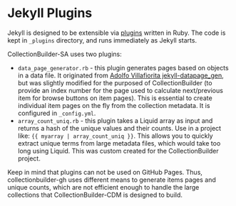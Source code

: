 # Jekyll Plugins

Jekyll is designed to be extensible via [plugins](https://jekyllrb.com/docs/plugins/) written in Ruby.
The code is kept in `_plugins` directory, and runs immediately as Jekyll starts.

CollectionBuilder-SA uses two plugins:

- `data_page_generator.rb` - this plugin generates pages based on objects in a data file. It originated from [Adolfo Villafiorita jekyll-datapage_gen](https://github.com/avillafiorita/jekyll-datapage_gen), but was slightly modified for the purposed of CollectionBuilder (to provide an index number for the page used to calculate next/previous item for browse buttons on item pages). This is essential to create individual item pages on the fly from the collection metadata. It is configured in `_config.yml`. 
- `array_count_uniq.rb` - this plugin takes a Liquid array as input and returns a hash of the unique values and their counts. Use in a project like: `{{ myarray | array_count_uniq }}`. This allows you to quickly extract unique terms from large metadata files, which would take too long using Liquid. This was custom created for the CollectionBuilder project.

Keep in mind that plugins can not be used on GitHub Pages.
Thus, collectionbuilder-gh uses different means to generate items pages and unique counts, which are not efficient enough to handle the large collections that CollectionBuilder-CDM is designed to build.
